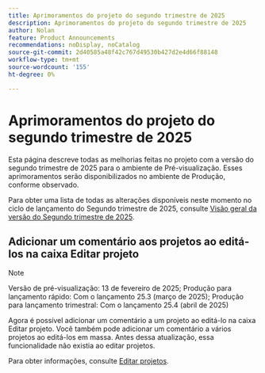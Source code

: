 ```yaml
---
title: Aprimoramentos do projeto do segundo trimestre de 2025
description: Aprimoramentos do projeto do segundo trimestre de 2025
author: Nolan
feature: Product Announcements
recommendations: noDisplay, noCatalog
source-git-commit: 2d40585a48f42c767d49530b427d2e4d66f88148
workflow-type: tm+mt
source-wordcount: '155'
ht-degree: 0%

---
```


# Aprimoramentos do projeto do segundo trimestre de 2025

Esta página descreve todas as melhorias feitas no projeto com a versão do segundo trimestre de 2025 para o ambiente de Pré-visualização. Esses aprimoramentos serão disponibilizados no ambiente de Produção, conforme observado.

Para obter uma lista de todas as alterações disponíveis neste momento no ciclo de lançamento do Segundo trimestre de 2025, consulte [Visão geral da versão do Segundo trimestre de 2025](/help/quicksilver/product-announcements/product-releases/25-q2-release-activity/25-q2-release-overview.md).

## Adicionar um comentário aos projetos ao editá-los na caixa Editar projeto

>[!NOTE]
>
>Versão de pré-visualização: 13 de fevereiro de 2025; Produção para lançamento rápido: Com o lançamento 25.3 (março de 2025); Produção para lançamento trimestral: Com o lançamento 25.4 (abril de 2025)

Agora é possível adicionar um comentário a um projeto ao editá-lo na caixa Editar projeto. Você também pode adicionar um comentário a vários projetos ao editá-los em massa. Antes dessa atualização, essa funcionalidade não existia ao editar projetos.

Para obter informações, consulte [Editar projetos](/help/quicksilver/manage-work/projects/manage-projects/edit-projects.md).
